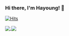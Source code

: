 ### Hi there, I'm Hayoung! 👋

<!--
**iamhayoung/iamhayoung** is a ✨ _special_ ✨ repository because its `README.md` (this file) appears on your GitHub profile.

Here are some ideas to get you started:

- 🔭 I’m currently working on ...
- 🌱 I’m currently learning ...
- 👯 I’m looking to collaborate on ...
- 🤔 I’m looking for help with ...
- 💬 Ask me about ...
- 📫 How to reach me: ...
- 😄 Pronouns: ...
- ⚡ Fun fact: ...
-->

[![Hits](https://hits.seeyoufarm.com/api/count/incr/badge.svg?url=https%3A%2F%2Fgithub.com%2Fiamhayoung%2F&count_bg=%23BB7E8C&title_bg=%23434343&icon=github.svg&icon_color=%23FFFFFF&title=HITS&edge_flat=false)](https://hits.seeyoufarm.com)

<a href="https://github.com/anuraghazra/github-readme-stats">
  <img align="center" src="https://github-readme-stats.vercel.app/api?username=iamhayoung&custom_title=Hayoung's&nbsp;GitHub&nbsp;🔍&count_private=true&show_icons=true&title_color=ffffff&text_color=ffffff&bg_color=EAEAEA&icon_color=ffffff&hide_border=true" />
</a>
<a href="https://github.com/anuraghazra/convoychat">
  <img align="center" src="https://github-readme-stats.vercel.app/api/top-langs/?username=iamhayoung&custom_title=My&nbsp;Language&nbsp;🖥&layout=compact&count_private=true&show_icons=true&title_color=ffffff&text_color=ffffff&bg_color=EAEAEA&icon_color=ffffff&hide_border=true)](https://github.com/anuraghazra/github-readme-stats" />
</a>

<!--
[![Hayoung's github stats](https://github-readme-stats.vercel.app/api?username=iamhayoung&custom_title=Hayoung's&nbsp;GitHub&nbsp;🔍&count_private=true&show_icons=true&title_color=ffffff&text_color=ffffff&bg_color=788AA3&icon_color=ffffff&hide_border=true)](https://github.com/anuraghazra/github-readme-stats")]
[![Top Langs](https://github-readme-stats.vercel.app/api/top-langs/?username=iamhayoung&custom_title=My&nbsp;Language&nbsp;🖥&layout=compact&count_private=true&show_icons=true&title_color=ffffff&text_color=ffffff&bg_color=788AA3&icon_color=ffffff&hide_border=true)](https://github.com/anuraghazra/github-readme-stats)]
-->
